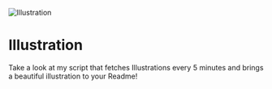 ![Illustration](https://i.redd.it/k5rj6e72ayqb1.jpg?width=100&height=100)

# Illustration
Take a look at my script that fetches Illustrations every 5 minutes and brings a beautiful illustration to your Readme!